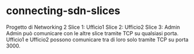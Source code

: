 # connecting-sdn-slices
Progetto di Networking 2
Slice 1: Ufficio1
Slice 2: Ufficio2
Slice 3: Admin
Admin può comunicare con le altre slice tramite TCP su qualsiasi porta.
Ufficio1 e Ufficio2 possono comunicare tra di loro solo tramite TCP su porta 3000.
